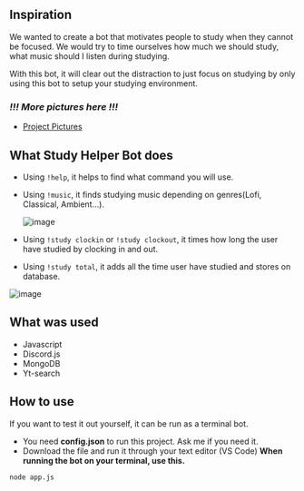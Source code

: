 ## Inspiration
We wanted to create a bot that motivates people to study when they cannot be focused. We would try to time ourselves how much we should study, what music should I listen during studying. 

With this bot, it will clear out the distraction to just focus on studying by only using this bot to setup your studying environment.

### ***!!! More pictures here !!!***
- [Project Pictures](https://flic.kr/s/aHsmWrZ9Jg)


## What Study Helper Bot does
- Using ``!help``, it helps to find what command you will use.
- Using ``!music``, it finds studying music depending on genres(Lofi, Classical, Ambient...).


  ![image](https://user-images.githubusercontent.com/77949696/129763354-593a36d8-64ad-473b-832a-2c802d6b48a1.png)
  
-  Using ``!study clockin`` or ``!study clockout``, it times how long the user have studied by clocking in and out.
-  Using ``!study total``, it adds all the time user have studied and stores on database.


  ![image](https://user-images.githubusercontent.com/77949696/129763423-e1f963be-abb0-47f9-9e26-21317ff84881.png)


## What was used
- Javascript
- Discord.js
- MongoDB
- Yt-search


## How to use
If you want to test it out yourself, it can be run as a terminal bot.
- You need **config.json** to run this project. Ask me if you need it.
- Download the file and run it through your text editor (VS Code)
**When running the bot on your terminal, use this.**

```
node app.js
```
